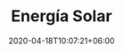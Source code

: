 ---
title: "Energía Solar"
date: 2020-04-18T10:07:21+06:00
# post image
image: "images/blog/post-1.jpg"
# meta description
description: "This is meta description"
type: energias-renovables/energia-solar
# post draft
draft: false
menu:
  main:
    parent: "energia"
    weight: 3

banner:
  titleFirst: true
  title: Energía Solar
  title_weight: 1
  image: /images/solar_energy_banner.svg
  image_weight: 2
  content: Aprovechá la fuente de energía  inagotables, el sol, y cuida el medio ambiente
  background: bg-dark
  text: light
  button:
    enable: true
    label: ¿Dudas? escribinos
    link: contact
info: Falta material/info algo que no está presente en la web original
---